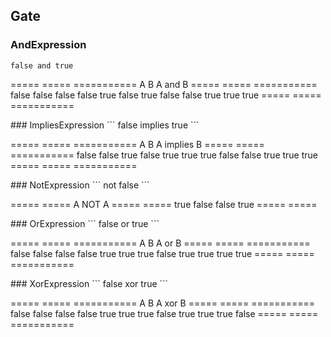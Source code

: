 ## Gate

### AndExpression
```
false and true
```

&#x3D;&#x3D;&#x3D;&#x3D;&#x3D;    &#x3D;&#x3D;&#x3D;&#x3D;&#x3D;   &#x3D;&#x3D;&#x3D;&#x3D;&#x3D;&#x3D;&#x3D;&#x3D;&#x3D;&#x3D;&#x3D;
A        B       A and B
&#x3D;&#x3D;&#x3D;&#x3D;&#x3D;    &#x3D;&#x3D;&#x3D;&#x3D;&#x3D;   &#x3D;&#x3D;&#x3D;&#x3D;&#x3D;&#x3D;&#x3D;&#x3D;&#x3D;&#x3D;&#x3D;
false    false   false
false    true    false
true     false   false
true     true    true
&#x3D;&#x3D;&#x3D;&#x3D;&#x3D;    &#x3D;&#x3D;&#x3D;&#x3D;&#x3D;   &#x3D;&#x3D;&#x3D;&#x3D;&#x3D;&#x3D;&#x3D;&#x3D;&#x3D;&#x3D;&#x3D;
<div class="clearboth"></div>
### ImpliesExpression
```
false implies true
```

&#x3D;&#x3D;&#x3D;&#x3D;&#x3D;    &#x3D;&#x3D;&#x3D;&#x3D;&#x3D;   &#x3D;&#x3D;&#x3D;&#x3D;&#x3D;&#x3D;&#x3D;&#x3D;&#x3D;&#x3D;&#x3D;
A        B       A implies B
&#x3D;&#x3D;&#x3D;&#x3D;&#x3D;    &#x3D;&#x3D;&#x3D;&#x3D;&#x3D;   &#x3D;&#x3D;&#x3D;&#x3D;&#x3D;&#x3D;&#x3D;&#x3D;&#x3D;&#x3D;&#x3D;
false    false   true
false    true    true
true     false   false
true     true    true
&#x3D;&#x3D;&#x3D;&#x3D;&#x3D;    &#x3D;&#x3D;&#x3D;&#x3D;&#x3D;   &#x3D;&#x3D;&#x3D;&#x3D;&#x3D;&#x3D;&#x3D;&#x3D;&#x3D;&#x3D;&#x3D;
<div class="clearboth"></div>
### NotExpression
```
not false
```

&#x3D;&#x3D;&#x3D;&#x3D;&#x3D;    &#x3D;&#x3D;&#x3D;&#x3D;&#x3D;
A        NOT A
&#x3D;&#x3D;&#x3D;&#x3D;&#x3D;    &#x3D;&#x3D;&#x3D;&#x3D;&#x3D;
true     false
false    true
&#x3D;&#x3D;&#x3D;&#x3D;&#x3D;    &#x3D;&#x3D;&#x3D;&#x3D;&#x3D;
<div class="clearboth"></div>
### OrExpression
```
false or true
```

&#x3D;&#x3D;&#x3D;&#x3D;&#x3D;    &#x3D;&#x3D;&#x3D;&#x3D;&#x3D;   &#x3D;&#x3D;&#x3D;&#x3D;&#x3D;&#x3D;&#x3D;&#x3D;&#x3D;&#x3D;&#x3D;
A        B       A or B
&#x3D;&#x3D;&#x3D;&#x3D;&#x3D;    &#x3D;&#x3D;&#x3D;&#x3D;&#x3D;   &#x3D;&#x3D;&#x3D;&#x3D;&#x3D;&#x3D;&#x3D;&#x3D;&#x3D;&#x3D;&#x3D;
false    false   false
false    true    true
true     false   true
true     true    true
&#x3D;&#x3D;&#x3D;&#x3D;&#x3D;    &#x3D;&#x3D;&#x3D;&#x3D;&#x3D;   &#x3D;&#x3D;&#x3D;&#x3D;&#x3D;&#x3D;&#x3D;&#x3D;&#x3D;&#x3D;&#x3D;
<div class="clearboth"></div>
### XorExpression
```
false xor true
```

&#x3D;&#x3D;&#x3D;&#x3D;&#x3D;    &#x3D;&#x3D;&#x3D;&#x3D;&#x3D;   &#x3D;&#x3D;&#x3D;&#x3D;&#x3D;&#x3D;&#x3D;&#x3D;&#x3D;&#x3D;&#x3D;
A        B       A xor B
&#x3D;&#x3D;&#x3D;&#x3D;&#x3D;    &#x3D;&#x3D;&#x3D;&#x3D;&#x3D;   &#x3D;&#x3D;&#x3D;&#x3D;&#x3D;&#x3D;&#x3D;&#x3D;&#x3D;&#x3D;&#x3D;
false    false   false
false    true    true
true     false   true
true     true    false
&#x3D;&#x3D;&#x3D;&#x3D;&#x3D;    &#x3D;&#x3D;&#x3D;&#x3D;&#x3D;   &#x3D;&#x3D;&#x3D;&#x3D;&#x3D;&#x3D;&#x3D;&#x3D;&#x3D;&#x3D;&#x3D;
<div class="clearboth"></div>
